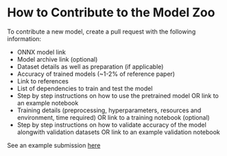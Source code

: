 # How to Contribute to the Model Zoo
To contribute a new model, create a pull request with the following information:
<!-- add link to the pull request/issue page-->
* ONNX model link
* Model archive link (optional)
* Dataset details as well as preparation (if applicable)
* Accuracy of trained models (~1-2% of reference paper)
* Link to references
* List of dependencies to train and test the model
* Step by step instructions on how to use the pretrained model OR link to an example notebook
* Training details (preprocessing, hyperparameters, resources and environment, time required) OR link to a training notebook (optional)
* Step by step instructions on how to validate accuracy of the model alongwith validation datasets OR link to an example validation notebook

See an example submission [here](./models/resnet/README.md)
